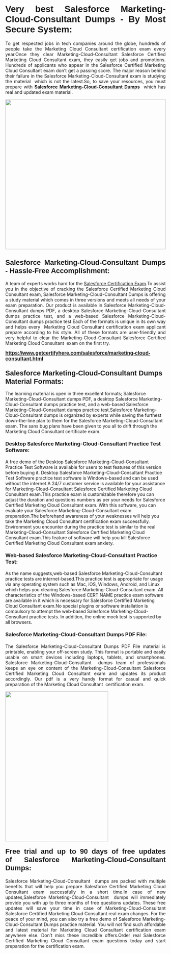<h1 style="text-align: justify;"><br />
<strong><span style="font-family:Verdana,Geneva,sans-serif;">Very best Salesforce Marketing-Cloud-Consultant Dumps - By Most Secure System:</span></strong></h1>
<p style="text-align: justify;">To get respected jobs in tech companies around the globe, hundreds of people take the Marketing Cloud Consultant certification exam every year.Once they clear Marketing-Cloud-Consultant Salesforce Certified Marketing Cloud Consultant exam, they easily get jobs and promotions. Hundreds of applicants who appear in the Salesforce Certified Marketing Cloud Consultant exam don’t get a passing score. The major reason behind their failure in the Salesforce Marketing-Cloud-Consultant exam is studying the material  which is not the latest.So, to save your resources, you must prepare with <a href="https://www.getcertifyhere.com/salesforce/marketing-cloud-consultant.html" target="_self"><strong>Salesforce Marketing-Cloud-Consultant Dumps</strong></a>  which has real and updated exam material.<b> </b></p>

<p style="text-align: justify;"><a href="https://www.getcertifyhere.com/salesforce/marketing-cloud-consultant.html" target="_self"><img alt="" src="https://lh3.googleusercontent.com/pw/AMWts8CYc60z7WKmmHwpZuvpdFwvJprH2JwpJw1fL7Wye_mT3_KPRkI-kRtidljYZvRNXMO4WGPNtFhD-VndGxHFTh3JbX_6qONAu0yKSR3vekYi3WGbUd9ZGfdq9wIEKegg6iBIBj1gezXdyPBMKBWKZkTw=w910-h595-no?authuser=4" style="width: 100%; height: 470px;" /></a></p>

<h2 style="text-align: justify;"><span style="font-size:22px;"><span style="font-family:Verdana,Geneva,sans-serif;"><strong>Salesforce Marketing-Cloud-Consultant Dumps - Hassle-Free Accomplishment:</strong></span></span><meta charset="utf-8" /></h2>

<p style="text-align: justify;">A team of experts works hard for the <a href="https://www.getcertifyhere.com/salesforce/marketing-cloud-consultant-exams" target="_self">Salesforce Certification Exam</a>.To assist you in the objective of cracking the Salesforce Certified Marketing Cloud Consultant exam, Salesforce Marketing-Cloud-Consultant Dumps is offering a study material which comes in three versions and meets all needs of your exam preparation. Our product is available in Salesforce Marketing-Cloud-Consultant dumps PDF, a desktop Salesforce Marketing-Cloud-Consultant dumps practice test, and a web-based Salesforce Marketing-Cloud-Consultant dumps practice test.Each of the formats is unique in its own way and helps every  Marketing Cloud Consultant certification exam applicant prepare according to his style. All of these formats are user-friendly and very helpful to clear the Marketing-Cloud-Consultant Salesforce Certified Marketing Cloud Consultant  exam on the first try.</p>

<p style="text-align: justify;"><span style="font-size:16px;"><span style="font-family:Verdana,Geneva,sans-serif;"><strong><a href="https://www.getcertifyhere.com/salesforce/marketing-cloud-consultant.html" target="_self">https://www.getcertifyhere.com/salesforce/marketing-cloud-consultant.html</a></strong></span></span></p>

<h3 dir="ltr"><span style="font-size:22px;"><span style="font-family:Verdana,Geneva,sans-serif;"><strong>Salesforce Marketing-Cloud-Consultant Dumps Material Formats:</strong></span></span></h3>

<p dir="ltr">The learning material is open in three excellent formats; Salesforce Marketing-Cloud-Consultant dumps PDF, a desktop Salesforce Marketing-Cloud-Consultant dumps practice test, and a web-based Salesforce Marketing-Cloud-Consultant dumps practice test.Salesforce Marketing-Cloud-Consultant dumps is organized by experts while saving the furthest down-the-line plan to them for the Salesforce Marketing-Cloud-Consultant exam. The sans bug plans have been given to you all to drift through the Marketing Cloud Consultant certificate exam.</p>

<h4 dir="ltr"><span style="font-size:16px;"><strong>Desktop Salesforce Marketing-Cloud-Consultant Practice Test Software:</strong></span></h4>

<p dir="ltr">A free demo of the Desktop Salesforce Marketing-Cloud-Consultant Practice Test Software is available for users to test features of this version before buying it. Desktop Salesforce Marketing-Cloud-Consultant Practice Test Software practice test software is Windows-based and can be used without the internet.A 24/7 customer service is available for your assistance for Marketing-Cloud-Consultant Salesforce Certified Marketing Cloud Consultant exam.This practice exam is customizable therefore you can adjust the duration and questions numbers as per your needs for Salesforce Certified Marketing Cloud Consultant exam. With this software, you can evaluate your Salesforce Marketing-Cloud-Consultant exam preparation.The beforehand awareness of your weaknesses will help you take the Marketing Cloud Consultant certification exam successfully. Environment you encounter during the practice test is similar to the real Marketing-Cloud-Consultant Salesforce Certified Marketing Cloud Consultant exam.This feature of software will help you kill Salesforce Certified Marketing Cloud Consultant exam anxiety.<meta charset="utf-8" /></p>

<h4 dir="ltr"><span style="font-size:16px;"><b id="docs-internal-guid-44b45a43-7fff-2325-b530-fbb6de77fdb4">Web-based Salesforce Marketing-Cloud-Consultant Practice Test:</b></span></h4>

<p dir="ltr">As the name suggests,web-based Salesforce Marketing-Cloud-Consultant practice tests are internet-based.This practice test is appropriate for usage via any operating system such as Mac, iOS, Windows, Android, and Linux which helps you clearing Salesforce Marketing-Cloud-Consultant exam. All characteristics of the Windows-based CERT NAME practice exam software are available in it which is necessary for Salesforce Certified Marketing Cloud Consultant exam.No special plugins or software installation is compulsory to attempt the web-based Salesforce Marketing-Cloud-Consultant practice tests. In addition, the online mock test is supported by all browsers.</p>

<h4 style="text-align: justify;"><meta charset="utf-8" /><span style="font-size:16px;"><b id="docs-internal-guid-44b45a43-7fff-2325-b530-fbb6de77fdb4">Salesforce Marketing-Cloud-Consultant Dumps PDF File:</b></span></h4>

<p dir="ltr" style="text-align: justify;">The Salesforce Marketing-Cloud-Consultant Dumps PDF File material is printable, enabling your off-screen study. This format is portable and easily usable on smart devices including laptops, tablets, and smartphones. Salesforce Marketing-Cloud-Consultant  dumps team of professionals keeps an eye on content of the Marketing-Cloud-Consultant Salesforce Certified Marketing Cloud Consultant exam and updates its product accordingly. Our pdf is a very handy format for casual and quick preparation of the Marketing Cloud Consultant  certification exam.<meta charset="utf-8" /></p>

<p dir="ltr" style="text-align: justify;"><a href="https://www.getcertifyhere.com/salesforce/marketing-cloud-consultant.html" target="_self"><img alt="" src="https://lh3.googleusercontent.com/pw/AMWts8CU_MAwPAY2Nr-FeVR7yE0itOLey63Q-21VAIKS1_XFBuKElWUuwN0c4BrOEh-FxG9uzRS6EwLukCYRUyORcpz9q7f0r4jmH7XP0QJ6bfkEFY_Jv__3eVzIKqwvUkIC9QEUxW1gncOwbsfjOZ9f1E53=w649-h645-no?authuser=4" style="width: 80%; height: 470px;" /></a></p>

<h4 dir="ltr" style="text-align: justify;"><span style="font-size:22px;"><span style="font-family:Verdana,Geneva,sans-serif;"><b id="docs-internal-guid-b9009b7c-7fff-3c72-c64f-b1950879578a">Free trial and up to 90 days of free updates of </b><b>Salesforce Marketing-Cloud-Consultant Dumps:</b></span></span></h4>

<p dir="ltr" style="text-align: justify;">Salesforce Marketing-Cloud-Consultant  dumps are packed with multiple benefits that will help you prepare Salesforce Certified Marketing Cloud Consultant exam successfully in a short time.In case of new updates,Salesforce Marketing-Cloud-Consultant  dumps will immediately provide you with up to three months of free questions updates. These free updates will save your time in case of Marketing-Cloud-Consultant Salesforce Certified Marketing Cloud Consultant real exam changes. For the peace of your mind, you can also try a free demo of Salesforce Marketing-Cloud-Consultant Dumps practice material. You will not find such affordable and latest material for Marketing Cloud Consultant certification exam anywhere else. Don’t miss these incredible offers.Order real Salesforce Certified Marketing Cloud Consultant exam questions today and start preparation for the certification exam.</p>
